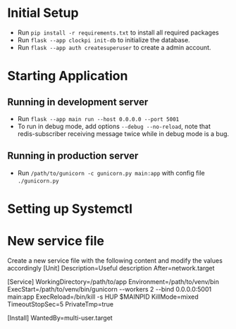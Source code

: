 # Initial Setup
- Run `pip install -r requirements.txt` to install all required packages
- Run `flask --app clockpi init-db` to initialize the database.
- Run `flask --app auth createsuperuser` to create a admin account.

# Starting Application
## Running in development server
- Run `flask --app main run --host 0.0.0.0 --port 5001`
- To run in debug mode, add options `--debug --no-reload`, note that redis-subscriber receiving message twice while in debug mode is a bug.

## Running in production server
- Run `/path/to/gunicorn -c gunicorn.py main:app` with config file `./gunicorn.py`

# Setting up Systemctl
# New service file
Create a new service file with the following content and modify the values accordingly
[Unit]
Description=Useful description
After=network.target

[Service]
WorkingDirectory=/path/to/app
Environment=/path/to/venv/bin
ExecStart=/path/to/venv/bin/gunicorn --workers 2 --bind 0.0.0.0:5001 main:app
ExecReload=/bin/kill -s HUP $MAINPID
KillMode=mixed
TimeoutStopSec=5
PrivateTmp=true

[Install]
WantedBy=multi-user.target
